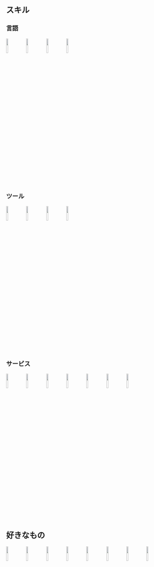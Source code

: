 ## スキル
### 言語
<img src="https://github.com/takupista/takupista/assets/53781582/abde0fa9-ae3b-4cdd-a037-c3f7918b45d6" width="10%" />
<img src="https://github.com/takupista/takupista/assets/53781582/77fcde1a-db2f-4657-aaf3-bd64d2b67fa5" width="10%" />
<img src="https://github.com/takupista/takupista/assets/53781582/46c21f1c-f9a5-4f7e-bd40-eddc86af1d57" width="10%" />
<img src="https://github.com/takupista/takupista/assets/53781582/398207e4-5091-4274-a5bf-27597c0625a5" width="10%" />

### ツール

<img src="https://github.com/takupista/takupista/assets/53781582/e8d9bf8e-6848-42cc-84aa-609de477a1d0" width="10%" />
<img src="https://github.com/takupista/takupista/assets/53781582/8d32f085-7560-4143-832c-f783578ff5a5" 
  width="10%" />
<img src="https://github.com/takupista/takupista/assets/53781582/40d693ba-4492-4917-aebd-599a129e24cc" width="10%" />
<img src="https://github.com/takupista/takupista/assets/53781582/1ffecf33-7a92-474f-a224-cbb34ea5a6d9" width="10%" />

### サービス

<img src="https://github.com/takupista/takupista/assets/53781582/41e59b58-7572-4d42-a8e5-0a2b5e346a46" width="10%" />
<img src="https://github.com/takupista/takupista/assets/53781582/9edcec95-a313-41f7-a2e8-877ef9655702" width="10%" />
<img src="https://github.com/takupista/takupista/assets/53781582/03136807-0295-4152-8853-e2168290537f" width="10%" />
<img src="https://github.com/takupista/takupista/assets/53781582/746033d1-727c-4ae0-b93f-03947aa47e31" width="10%" />
<img src="https://github.com/takupista/takupista/assets/53781582/228a7104-6cd3-42a4-8ac5-9716998a3a45" width="10%" />
<img src="https://github.com/takupista/takupista/assets/53781582/4bdeb8b8-4a4e-4d72-b06c-9c1964ae9439" width="10%" />
<img src="https://github.com/takupista/takupista/assets/53781582/d4c59874-87eb-468d-90c5-6cb3e777cde4" width="10%" />

## 好きなもの

<img src="https://github.com/takupista/takupista/assets/53781582/b0af2640-b520-4d8e-af65-d91c9bb31bfb" width="10%" />
<img src="https://github.com/takupista/takupista/assets/53781582/fc161a4d-b30d-4556-aec1-67f42b6e7fe8" width="10%" />
<img src="https://github.com/takupista/takupista/assets/53781582/e5b8148f-6fe9-4055-81c6-a013d289c6c1" width="10%" />
<img src="https://github.com/takupista/takupista/assets/53781582/b1407245-98c0-4ba0-b11e-0acc4210560e" width="10%" />
<img src="https://github.com/takupista/takupista/assets/53781582/b4ab082a-ff64-48d1-ad0a-813cba698506" width="10%" />
<img src="https://github.com/takupista/takupista/assets/53781582/e27f64b0-53a7-4a0f-824f-f54c4e6258fa" width="10%" />
<img src="https://github.com/takupista/takupista/assets/53781582/b1914db5-5648-4412-a956-92a617e1d04f" width="10%" />
<img src="https://github.com/takupista/takupista/assets/53781582/6fbe9ded-bb47-4f97-9e67-0274b3fcd94f" width="10%" />

